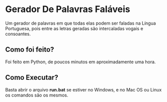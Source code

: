 # Gerador De Palavras Faláveis

Um gerador de palavras em que todas elas podem ser faladas na Língua Portuguesa, pois entre as letras geradas são intercaladas vogais e consoantes.

## Como foi feito?

Foi feito em Python, de poucos minutos em aproximadamente uma hora.

## Como Executar?

Basta abrir o arquivo **run.bat** se estiver no Windows, e no Mac OS ou Linux os comandos são os mesmos.
